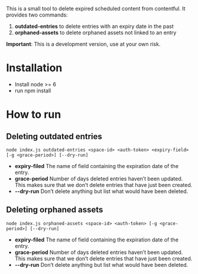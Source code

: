 This is a small tool to delete expired scheduled content from contentful.
It provides two commands:

1. **outdated-entries** to delete entries with an expiry date in the past
2. **orphaned-assets** to delete orphaned assets not linked to an entry

**Important**: This is a development version, use at your own risk.

# Installation

* Install node >= 6
* run npm install

# How to run

## Deleting outdated entries

```
node index.js outdated-entries <space-id> <auth-token> <expiry-field> [-g <grace-period>] [--dry-run]
```

* **expiry-filed** The name of field containing the expiration date of the entry.
* **grace-period** Number of days deleted entries haven’t been updated. This makes sure that we don’t delete entries that have just been created.
* **--dry-run** Don’t delete anything but list what would have been deleted.

## Deleting orphaned assets

```
node index.js orphaned-assets <space-id> <auth-token> [-g <grace-period>] [--dry-run]
```

* **expiry-filed** The name of field containing the expiration date of the entry.
* **grace-period** Number of days deleted entries haven’t been updated. This makes sure that we don’t delete entries that have just been created.
* **--dry-run** Don’t delete anything but list what would have been deleted.

